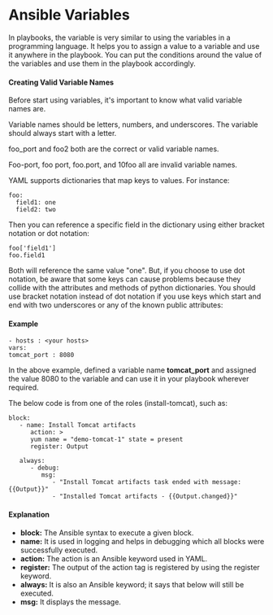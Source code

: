 # Ansible Variables

In playbooks, the variable is very similar to using the variables in a programming language. It helps you to assign a value to a variable and use it anywhere in the playbook. You can put the conditions around the value of the variables and use them in the playbook accordingly.

#### Creating Valid Variable Names

Before start using variables, it's important to know what valid variable names are.

Variable names should be letters, numbers, and underscores. The variable should always start with a letter.

foo\_port and foo2 both are the correct or valid variable names.

Foo-port, foo port, foo.port, and 10foo all are invalid variable names.

YAML supports dictionaries that map keys to values. For instance:

```
foo:  
  field1: one  
  field2: two  
```

Then you can reference a specific field in the dictionary using either bracket notation or dot notation:

```
foo['field1']  
foo.field1  
```

Both will reference the same value "one". But, if you choose to use dot notation, be aware that some keys can cause problems because they collide with the attributes and methods of python dictionaries. You should use bracket notation instead of dot notation if you use keys which start and end with two underscores or any of the known public attributes:

#### Example

```
- hosts : <your hosts>   
vars:  
tomcat_port : 8080   
```

In the above example, defined a variable name **tomcat\_port** and assigned the value 8080 to the variable and can use it in your playbook wherever required.

The below code is from one of the roles (install-tomcat), such as:

```
block:   
   - name: Install Tomcat artifacts   
      action: >   
      yum name = "demo-tomcat-1" state = present   
      register: Output   
            
   always:   
      - debug:   
         msg:   
            - "Install Tomcat artifacts task ended with message: {{Output}}"   
            - "Installed Tomcat artifacts - {{Output.changed}}"   
```

#### Explanation

* **block:** The Ansible syntax to execute a given block.
* **name:** It is used in logging and helps in debugging which all blocks were successfully executed.
* **action:** The action is an Ansible keyword used in YAML.
* **register:** The output of the action tag is registered by using the register keyword.
* **always:** It is also an Ansible keyword; it says that below will still be executed.
* **msg:** It displays the message.

